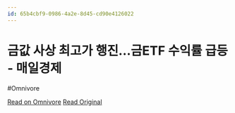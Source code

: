 ```yaml
---
id: 65b4cbf9-0986-4a2e-8d45-cd90e4126022
---
```


# 금값 사상 최고가 행진…금ETF 수익률 급등 - 매일경제
#Omnivore

[Read on Omnivore](https://omnivore.app/me/https-m-mk-co-kr-news-stock-10968541-1911aca28a3)
[Read Original](https://m.mk.co.kr/news/stock/10968541)

